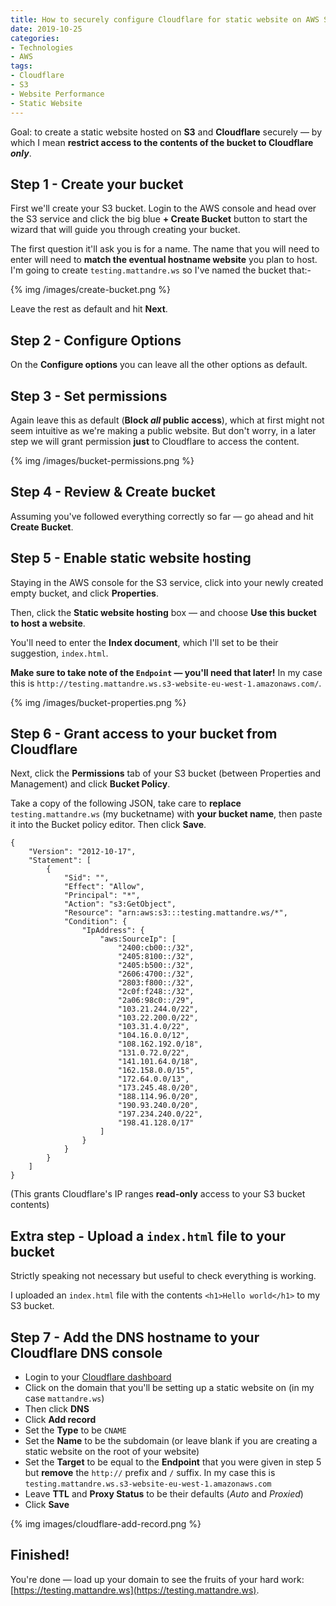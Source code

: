 ```yaml
---
title: How to securely configure Cloudflare for static website on AWS S3
date: 2019-10-25
categories:
- Technologies
- AWS
tags:
- Cloudflare
- S3
- Website Performance
- Static Website
---
```


Goal: to create a static website hosted on **S3** and **Cloudflare** securely — by which I mean **restrict access to the contents of the bucket to Cloudflare _only_**.

## Step 1 - Create your bucket

First we'll create your S3 bucket. Login to the AWS console and head over the S3 service and click the big blue **+ Create Bucket** button to start the wizard that will guide you through creating your bucket.

The first question it'll ask you is for a name. The name that you will need to enter will need to **match the eventual hostname website** you plan to host. I'm going to create `testing.mattandre.ws` so I've named the bucket that:-

{% img /images/create-bucket.png %}

Leave the rest as default and hit **Next**.

## Step 2 - Configure Options

On the **Configure options** you can leave all the other options as default.

## Step 3 - Set permissions

Again leave this as default (**Block _all_ public access**), which at first might not seem intuitive as we're making a public website. But don't worry, in a later step we will grant permission **just** to Cloudflare to access the content.

{% img /images/bucket-permissions.png %}

## Step 4 - Review & Create bucket

Assuming you've followed everything correctly so far — go ahead and hit **Create Bucket**.

## Step 5 - Enable static website hosting

Staying in the AWS console for the S3 service, click into your newly created empty bucket, and click **Properties**.

Then, click the **Static website hosting** box — and choose **Use this bucket to host a website**.

You'll need to enter the **Index document**, which I'll set to be their suggestion, `index.html`.

**Make sure to take note of the `Endpoint` — you'll need that later!** In my case this is `http://testing.mattandre.ws.s3-website-eu-west-1.amazonaws.com/`.

{% img /images/bucket-properties.png %}

## Step 6 - Grant access to your bucket from Cloudflare

Next, click the **Permissions** tab of your S3 bucket (between Properties and Management) and click **Bucket Policy**.

Take a copy of the following JSON, take care to **replace** `testing.mattandre.ws` (my bucketname) with **your bucket name**, then paste it into the Bucket policy editor. Then click **Save**.

```
{
    "Version": "2012-10-17",
    "Statement": [
        {
            "Sid": "",
            "Effect": "Allow",
            "Principal": "*",
            "Action": "s3:GetObject",
            "Resource": "arn:aws:s3:::testing.mattandre.ws/*",
            "Condition": {
                "IpAddress": {
                    "aws:SourceIp": [
                        "2400:cb00::/32",
                        "2405:8100::/32",
                        "2405:b500::/32",
                        "2606:4700::/32",
                        "2803:f800::/32",
                        "2c0f:f248::/32",
                        "2a06:98c0::/29",
                        "103.21.244.0/22",
                        "103.22.200.0/22",
                        "103.31.4.0/22",
                        "104.16.0.0/12",
                        "108.162.192.0/18",
                        "131.0.72.0/22",
                        "141.101.64.0/18",
                        "162.158.0.0/15",
                        "172.64.0.0/13",
                        "173.245.48.0/20",
                        "188.114.96.0/20",
                        "190.93.240.0/20",
                        "197.234.240.0/22",
                        "198.41.128.0/17"
                    ]
                }
            }
        }
    ]
}
```

(This grants Cloudflare's IP ranges **read-only** access to your S3 bucket contents)

## Extra step - Upload a `index.html` file to your bucket

Strictly speaking not necessary but useful to check everything is working.

I uploaded an `index.html` file with the contents `<h1>Hello world</h1>` to my S3 bucket.

## Step 7 - Add the DNS hostname to your Cloudflare DNS console

- Login to your [Cloudflare dashboard](https://dash.cloudflare.com)
- Click on the domain that you'll be setting up a static website on (in my case `mattandre.ws`)
- Then click **DNS**
- Click **Add record**
- Set the **Type** to be `CNAME`
- Set the **Name** to be the subdomain (or leave blank if you are creating a static website on the root of your website)
- Set the **Target** to be equal to the **Endpoint** that you were given in step 5 but **remove** the `http://` prefix and `/` suffix. In my case this is `testing.mattandre.ws.s3-website-eu-west-1.amazonaws.com`
- Leave **TTL** and **Proxy Status** to be their defaults (_Auto_ and _Proxied_)
- Click **Save**

{% img images/cloudflare-add-record.png %}

## Finished!

You're done — load up your domain to see the fruits of your hard work: [https://testing.mattandre.ws](https://testing.mattandre.ws).